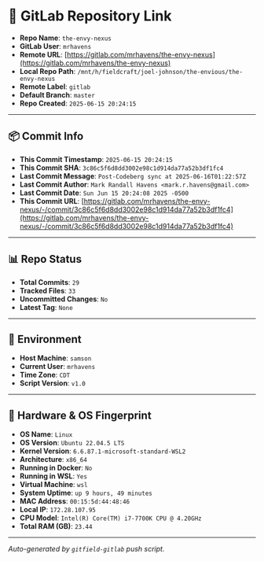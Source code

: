 # 🔗 GitLab Repository Link

- **Repo Name**: `the-envy-nexus`
- **GitLab User**: `mrhavens`
- **Remote URL**: [https://gitlab.com/mrhavens/the-envy-nexus](https://gitlab.com/mrhavens/the-envy-nexus)
- **Local Repo Path**: `/mnt/h/fieldcraft/joel-johnson/the-envious/the-envy-nexus`
- **Remote Label**: `gitlab`
- **Default Branch**: `master`
- **Repo Created**: `2025-06-15 20:24:15`

---

## 📦 Commit Info

- **This Commit Timestamp**: `2025-06-15 20:24:15`
- **This Commit SHA**: `3c86c5f6d8dd3002e98c1d914da77a52b3df1fc4`
- **Last Commit Message**: `Post-Codeberg sync at 2025-06-16T01:22:57Z`
- **Last Commit Author**: `Mark Randall Havens <mark.r.havens@gmail.com>`
- **Last Commit Date**: `Sun Jun 15 20:24:08 2025 -0500`
- **This Commit URL**: [https://gitlab.com/mrhavens/the-envy-nexus/-/commit/3c86c5f6d8dd3002e98c1d914da77a52b3df1fc4](https://gitlab.com/mrhavens/the-envy-nexus/-/commit/3c86c5f6d8dd3002e98c1d914da77a52b3df1fc4)

---

## 📊 Repo Status

- **Total Commits**: `29`
- **Tracked Files**: `33`
- **Uncommitted Changes**: `No`
- **Latest Tag**: `None`

---

## 🧽 Environment

- **Host Machine**: `samson`
- **Current User**: `mrhavens`
- **Time Zone**: `CDT`
- **Script Version**: `v1.0`

---

## 🧬 Hardware & OS Fingerprint

- **OS Name**: `Linux`
- **OS Version**: `Ubuntu 22.04.5 LTS`
- **Kernel Version**: `6.6.87.1-microsoft-standard-WSL2`
- **Architecture**: `x86_64`
- **Running in Docker**: `No`
- **Running in WSL**: `Yes`
- **Virtual Machine**: `wsl`
- **System Uptime**: `up 9 hours, 49 minutes`
- **MAC Address**: `00:15:5d:44:48:46`
- **Local IP**: `172.28.107.95`
- **CPU Model**: `Intel(R) Core(TM) i7-7700K CPU @ 4.20GHz`
- **Total RAM (GB)**: `23.44`

---

_Auto-generated by `gitfield-gitlab` push script._
